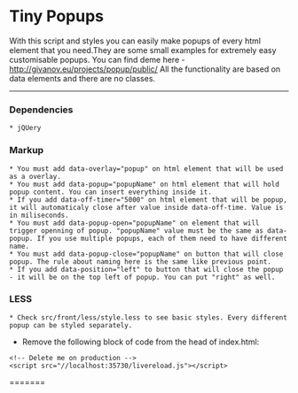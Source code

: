 # Tiny Popups
With this script and styles you can easily make popups of every html element that you need.They are
some small examples for extremely easy customisable popups. You can find deme here - http://givanov.eu/projects/popup/public/
All the functionality are based on data elements and there are no classes.

---

### Dependencies
	* jQUery

### Markup
	* You must add data-overlay="popup" on html element that will be used as a overlay.
	* You must add data-popup="popupName" on html element that will hold popup content. You can insert everything inside it.
	* If you add data-off-timer="5000" on html element that will be popup, it will automaticaly close after value inside data-off-time. Value is in miliseconds.
	* You must add data-popup-open="popupName" on element that will trigger openning of popup. "popupName" value must be the same as data-popup. If you use multiple popups, each of them need to have different name.
	* You must add data-popup-close="popupName" on button that will close popup. The rule about naming here is the same like previous point.
	* If you add data-position="left" to button that will close the popup - it will be on the top left of popup. You can put "right" as well.

### LESS
	* Check src/front/less/style.less to see basic styles. Every different popup can be styled separately.

* Remove the following block of code from the head of index.html:
```
<!-- Delete me on production -->
<script src="//localhost:35730/livereload.js"></script>
```

=======
